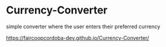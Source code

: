 # Currency-Converter
simple converter where the user enters their preferred currency

https://faircoopcordoba-dev.github.io/Currency-Converter/

